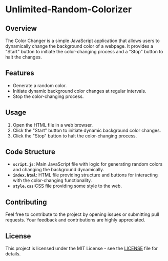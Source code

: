 # Unlimited-Random-Colorizer


## Overview

The Color Changer is a simple JavaScript application that allows users to dynamically change the background color of a webpage. It provides a "Start" button to initiate the color-changing process and a "Stop" button to halt the changes.

## Features

- Generate a random color.
- Initiate dynamic background color changes at regular intervals.
- Stop the color-changing process.

## Usage

1. Open the HTML file in a web browser.
2. Click the "Start" button to initiate dynamic background color changes.
3. Click the "Stop" button to halt the color-changing process.

## Code Structure

- **`script.js`**: Main JavaScript file with logic for generating random colors and changing the background dynamically.
- **`index.html`**: HTML file providing structure and buttons for interacting with the color-changing functionality.
- **`style.css`**:CSS file providing some style to the web.

## Contributing

Feel free to contribute to the project by opening issues or submitting pull requests. Your feedback and contributions are highly appreciated.

## License

This project is licensed under the MIT License - see the [LICENSE](LICENSE) file for details.

